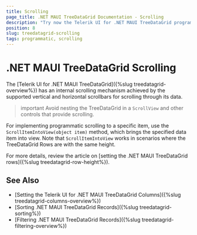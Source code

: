 ```yaml
---
title: Scrolling
page_title: .NET MAUI TreeDataGrid Documentation - Scrolling
description: "Try now the Telerik UI for .NET MAUI TreeDataGrid programmatic scrolling with the ScrollItemIntoView method."
position: 8
slug: treedatagrid-scrolling
tags: programmatic, scrolling
---
```


# .NET MAUI TreeDataGrid Scrolling

The [Telerik UI for .NET MAUI TreeDataGrid]({%slug treedatagrid-overview%}) has an internal scrolling mechanism achieved by the supported vertical and horizontal scrollbars for scrolling through its data.

>important Avoid nesting the TreeDataGrid in a `ScrollView` and other controls that provide scrolling.

For implementing programmatic scrolling to a specific item, use the `ScrollItemIntoView(object item)` method, which brings the specified data item into view. Note that `ScrollItemIntoView` works in scenarios where the TreeDataGrid Rows are with the same height.

For more details, review the article on [setting the .NET MAUI TreeDataGrid rows]({%slug treedatagrid-row-height%}).

## See Also

- [Setting the Telerik UI for .NET MAUI TreeDataGrid Columns]({%slug treedatagrid-columns-overview%})
- [Sorting .NET MAUI TreeDataGrid Records]({%slug treedatagrid-sorting%})
- [Filtering .NET MAUI TreeDataGrid Records]({%slug treedatagrid-filtering-overview%})
